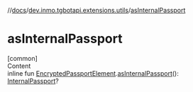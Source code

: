 //[docs](../../index.md)/[dev.inmo.tgbotapi.extensions.utils](index.md)/[asInternalPassport](as-internal-passport.md)



# asInternalPassport  
[common]  
Content  
inline fun [EncryptedPassportElement](../dev.inmo.tgbotapi.types.passport.encrypted.abstracts/-encrypted-passport-element/index.md).[asInternalPassport](as-internal-passport.md)(): [InternalPassport](../dev.inmo.tgbotapi.types.passport.encrypted/-internal-passport/index.md)?  




